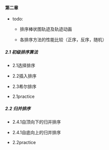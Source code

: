 #### 第二章

- todo:

  - 排序棒状图轨迹及轨迹动画
  
  - 各排序方法的性能比较（正序，反序，随机）

##### 2.1 初级排序算法

- 2.1选择排序

- 2.2插入排序

- 2.3希尔排序

- 2.1practice

##### 2.2 归并排序

- 2.4.1自顶向下的归并排序

- 2.4.1自底向上的归并排序

- 2.2practice
